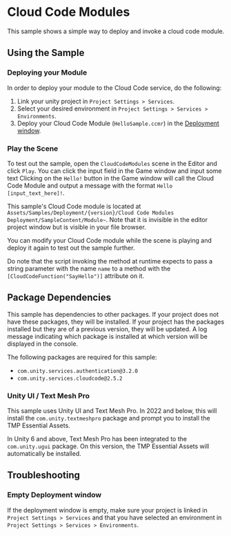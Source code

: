 # Cloud Code Modules

This sample shows a simple way to deploy and invoke a cloud code module.

## Using the Sample

### Deploying your Module

In order to deploy your module to the Cloud Code service, do the following:

1. Link your unity project in `Project Settings > Services`.
2. Select your desired environment in `Project Settings > Services > Environments`.
3. Deploy your Cloud Code Module (`HelloSample.ccmr`) in the [Deployment window](https://docs.unity3d.com/Packages/com.unity.services.deployment@latest/manual/deployment_window.html).

### Play the Scene

To test out the sample, open the `CloudCodeModules` scene in the Editor and click `Play`.
You can click the input field in the Game window and input some text
Clicking on the `Hello!` button in the Game window will call the Cloud Code Module and output a message with the format `Hello [input_text_here]!`.

This sample's Cloud Code module is located at `Assets/Samples/Deployment/{version}/Cloud Code Modules Deployment/SampleContent/Module~`.
Note that it is invisible in the editor project window but is visible in your file browser.

You can modify your Cloud Code module while the scene is playing and deploy it again to test out the sample further.

Do note that the script invoking the method at runtime expects to pass a string parameter with the name `name` to a method with the `[CloudCodeFunction("SayHello")]` attribute on it.

## Package Dependencies

This sample has dependencies to other packages.
If your project does not have these packages, they will be installed.
If your project has the packages installed but they are of a previous version, they will be updated.
A log message indicating which package is installed at which version will be displayed in the console.

The following packages are required for this sample:
- `com.unity.services.authentication@3.2.0`
- `com.unity.services.cloudcode@2.5.2`

### Unity UI / Text Mesh Pro

This sample uses Unity UI and Text Mesh Pro. In 2022 and below, this will install the `com.unity.textmeshpro` package and prompt you to install the TMP Essential Assets.

In Unity 6 and above, Text Mesh Pro has been integrated to the `com.unity.ugui` package. On this version, the TMP Essential Assets will automatically be installed.

## Troubleshooting

### Empty Deployment window

If the deployment window is empty, make sure your project is linked in `Project Settings > Services` and that you have selected an environment in `Project Settings > Services > Environments`.
